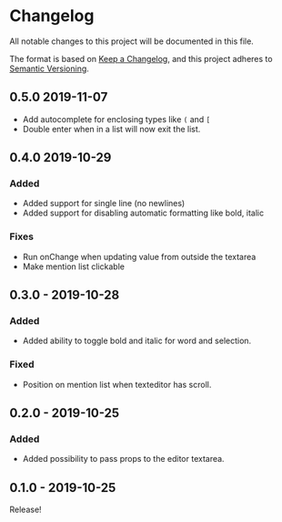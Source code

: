 # Changelog
All notable changes to this project will be documented in this file.

The format is based on [Keep a Changelog](https://keepachangelog.com/en/1.0.0/),
and this project adheres to [Semantic Versioning](https://semver.org/spec/v2.0.0.html).

## 0.5.0 2019-11-07
- Add autocomplete for enclosing types like `(` and `[`
- Double enter when in a list will now exit the list.

## 0.4.0 2019-10-29
### Added
- Added support for single line (no newlines)
- Added support for disabling automatic formatting like bold, italic

### Fixes
- Run onChange when updating value from outside the textarea
- Make mention list clickable

## 0.3.0 - 2019-10-28
### Added
- Added ability to toggle bold and italic for word and selection.

### Fixed
- Position on mention list when texteditor has scroll.

## 0.2.0 - 2019-10-25
### Added
- Added possibility to pass props to the editor textarea.

## 0.1.0 - 2019-10-25
Release!
